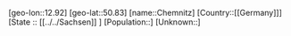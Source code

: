 ﻿---
location: [50.83,12.92]
type: City
tags:
- geo/City


SpocWebEntityId: 29572
isDeleted: false
confidential: public

---
[geo-lon::12.92]
[geo-lat::50.83]
[name::Chemnitz]
[Country::[[Germany]]]
[State :: [[../../Sachsen]] ]
[Population::]
[Unknown::]

